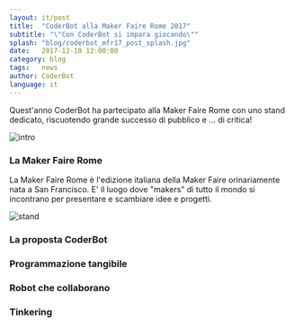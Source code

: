 ```yaml
---
layout: it/post
title:  "CoderBot alla Maker Faire Rome 2017"
subtitle: "\"Con CoderBot si impara giocando\""
splash: "blog/coderbot_mfr17_post_splash.jpg"
date:   2017-12-10 12:00:00
category: blog
tags:   news
author: CoderBot
language: it
---
```

Quest'anno CoderBot ha partecipato alla Maker Faire Rome con uno stand dedicato, riscuotendo grande successo di pubblico e ... di critica!

![intro]({{site.baseurl}}/img/blog/coderbot_mfr17_post_splash.jpg)

### La Maker Faire Rome
La Maker Faire Rome è l'edizione italiana della Maker Faire orinariamente nata a San Francisco. E' il luogo dove "makers" di tutto il mondo si incontrano per presentare e scambiare idee e progetti.

![stand]({{site.baseurl}}/img/blog/coderbot_mfr17_stand.jpg)

### La proposta CoderBot

### Programmazione tangibile

### Robot che collaborano

### Tinkering
